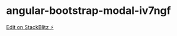 # angular-bootstrap-modal-iv7ngf

[Edit on StackBlitz ⚡️](https://stackblitz.com/edit/angular-bootstrap-modal-iv7ngf)